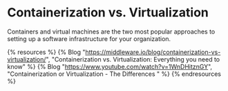 # Containerization vs. Virtualization

Containers and virtual machines are the two most popular approaches to setting up a software infrastructure for your organization.

{% resources %}
  {% Blog "https://middleware.io/blog/containerization-vs-virtualization/", "Containerization vs. Virtualization: Everything you need to know" %}
  {% Blog "https://www.youtube.com/watch?v=1WnDHitznGY", "Containerization or Virtualization - The Differences " %}
{% endresources %}
